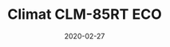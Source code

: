 ---
template: SingleClimt
title: Climat CLM-85RT ECO
status: Featured / Published
date: '2020-02-27'
featuredImage: https://brincadeira.co/products/list_climt_85rt_eco.png
price: Consulte um vendedor
excerpt: >-
  Teste sua pontaria e derrube uma pessoa na piscina de bolinhas, ou seja corajoso para sentar na cadeirinha e ser derrubado.


  **Alugue 4 por:** R$.1000,00.
categories:
  - category: Venda
meta:
  description: Teste sua pontaria e derrube uma pessoa na piscina de bolinhas, ou seja corajoso para sentar na cadeirinha e ser derrubado.
  noindex: false
  title: Climat CLM-85RT ECO
---